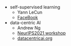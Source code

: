 * self-supervised learning
  * Yann LeCun
  * [FaceBook](https://ai.facebook.com/blog/self-supervised-learning-the-dark-matter-of-intelligence/)
* data-centric AI 
  * Andrew Ng
  * [NeurIPS2021 workshop](https://nips.cc/Conferences/2021/Schedule?showEvent=21860)
  * [datacentricai.org](https://datacentricai.org/)